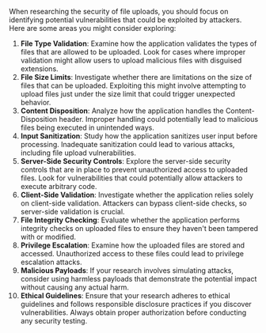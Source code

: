 When researching the security of file uploads, you should focus on identifying potential vulnerabilities that could be exploited by attackers. Here are some areas you might consider exploring:

1. **File Type Validation**: Examine how the application validates the types of files that are allowed to be uploaded. Look for cases where improper validation might allow users to upload malicious files with disguised extensions.
2. **File Size Limits**: Investigate whether there are limitations on the size of files that can be uploaded. Exploiting this might involve attempting to upload files just under the size limit that could trigger unexpected behavior.
3. **Content Disposition**: Analyze how the application handles the Content-Disposition header. Improper handling could potentially lead to malicious files being executed in unintended ways.
4. **Input Sanitization**: Study how the application sanitizes user input before processing. Inadequate sanitization could lead to various attacks, including file upload vulnerabilities.
5. **Server-Side Security Controls**: Explore the server-side security controls that are in place to prevent unauthorized access to uploaded files. Look for vulnerabilities that could potentially allow attackers to execute arbitrary code.
6. **Client-Side Validation**: Investigate whether the application relies solely on client-side validation. Attackers can bypass client-side checks, so server-side validation is crucial.
7. **File Integrity Checking**: Evaluate whether the application performs integrity checks on uploaded files to ensure they haven't been tampered with or modified.
8. **Privilege Escalation**: Examine how the uploaded files are stored and accessed. Unauthorized access to these files could lead to privilege escalation attacks.
9. **Malicious Payloads**: If your research involves simulating attacks, consider using harmless payloads that demonstrate the potential impact without causing any actual harm.
10. **Ethical Guidelines**: Ensure that your research adheres to ethical guidelines and follows responsible disclosure practices if you discover vulnerabilities. Always obtain proper authorization before conducting any security testing.